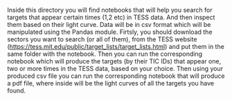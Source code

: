 Inside this directory you will find notebooks that will help you search for targets that appear certain times (1,2 etc) in TESS data. And then inspect them based on their light curve. 
Data will be in csv format which will be manipulated using the Pandas module. 
Firtsly, you should download the sectors you want to search (or all of them), from the TESS website (https://tess.mit.edu/public/target_lists/target_lists.html) and put them in the same folder with the notebook.
Then you can run the corresponding notebook which will produce the targets (by their TIC IDs) that appear one, two or more times in the TESS data, based on your choice.
Then using your produced csv file you can run the corresponding notebook that will produce a pdf file, where inside will be the light curves of all the targets you have found.
